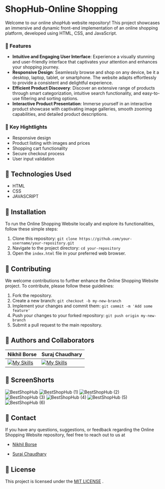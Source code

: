 # ShopHub-Online Shopping

Welcome to our online shopHub website repository! This project showcases an immersive and dynamic front-end implementation of an online shopping platform, developed using HTML, CSS, and JavaScript.


### 🌟 Features
- **Intuitive and Engaging User Interface**: Experience a visually stunning and user-friendly interface that captivates your attention and enhances your shopping journey.
- **Responsive Design**: Seamlessly browse and shop on any device, be it a desktop, laptop, tablet, or smartphone. The website adapts effortlessly to provide a consistent and delightful experience.
- **Efficient Product Discovery**: Discover an extensive range of products through smart categorization, intuitive search functionality, and easy-to-use filtering and sorting options.
- **Interactive Product Presentation**: Immerse yourself in an interactive product showcase with captivating image galleries, smooth zooming capabilities, and detailed product descriptions.

### 🌟 Key Hightlights
- Responsive design
- Product listing with images and prices
- Shopping cart functionality
- Secure checkout process
- User input validation

## 🌟 Technologies Used
- HTML
- CSS
- JAVASCRIPT

## 🚀 Installation
To run the Online Shopping Website locally and explore its functionalities, follow these simple steps:
1. Clone this repository: `git clone https://github.com/your-username/your-repository.git`
2. Navigate to the project directory: `cd your-repository`
3. Open the `index.html` file in your preferred web browser.

## 🤝 Contributing
We welcome contributions to further enhance the Online Shopping Website project. To contribute, please follow these guidelines:
1. Fork the repository.
2. Create a new branch: `git checkout -b my-new-branch`
3. Implement your changes and commit them: `git commit -m 'Add some feature'`
4. Push your changes to your forked repository: `git push origin my-new-branch`
5. Submit a pull request to the main repository.

## 🌟 Authors and Collaborators

| Nikhil Borse  | Suraj Chaudhary |
| ------------- | ------------- |
| [![My Skills](https://skillicons.dev/icons?i=github)](https://github.com/00123nikhil)  | [![My Skills](https://skillicons.dev/icons?i=github)](https://github.com/Cksuraj)  |

## 🌟 ScreenShorts
![BestShopHub](https://github.com/00123nikhil/ShopHub/assets/95076182/cd5f989f-1f4f-4933-84bb-bd1dfed9491b)
![BestShopHub (1)](https://github.com/00123nikhil/ShopHub/assets/95076182/657cb345-1968-4d58-a968-41eacf2342b1)
![BestShopHub (2)](https://github.com/00123nikhil/ShopHub/assets/95076182/d03f4531-7181-4e5f-a08c-8d19691a3a9b)
![BestShopHub (3)](https://github.com/00123nikhil/ShopHub/assets/95076182/e86cca70-5be1-4f9a-a9fc-cbade6b67fd6)
![BestShopHub (4)](https://github.com/00123nikhil/ShopHub/assets/95076182/4bfc47a1-330c-4cd1-b0ec-7e13bd48f56e)
![BestShopHub (5)](https://github.com/00123nikhil/ShopHub/assets/95076182/86bef7e3-ce20-4b0f-91b5-f7df70cfabf1)
![BestShopHub (6)](https://github.com/00123nikhil/ShopHub/assets/95076182/00fd396a-5014-4924-b4cd-28c1bbe804c5)


## 📧 Contact
If you have any questions, suggestions, or feedback regarding the Online Shopping Website repository, feel free to reach out to us at

- [Nikhil Borse](nikhilrb13@gmail.com)

- [Suraj Chaudhary](sjchaudhary00@gmail.com)

## 🌟 License
This project is licensed under the [MIT LICENSE](LICENSE) .
